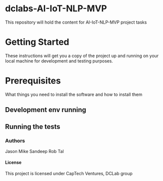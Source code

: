# dclabs-AI-IoT-NLP-MVP
This repository will hold the content for AI-IoT-NLP-MVP project tasks


# Getting Started
These instructions will get you a copy of the project up and running on your local machine for development and testing purposes. 

# Prerequisites
What things you need to install the software and how to install them


## Development env running

## Running the tests

### Authors
 Jason
Mike
Sandeep
Rob
Tal

####  License
This project is licensed under CapTech Ventures, DCLab group

